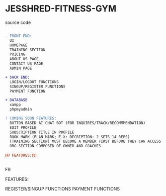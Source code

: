 # JESSHRED-FITNESS-GYM
source code
```diff

- FRONT END:
  UI 
  HOMEPAGE
  TRAINING SECTION
  PRICING
  ABOUT US PAGE
  CONTACT US PAGE
  ADMIN PAGE

+ bACK END:
  LOGIN/LOGOUT FUNCTIONS
  SINGUP/REGISTER FUNCTIONS
  PAYMENT FUNCTION

+ DATABASE
  xampp
  phpmyadmin

! COMING SOON FEATURES:
  BUTTON BASED AI CHAT BOT (FOR INQUIRES/TRACK/RECOMMMENDATION)
  EDIT PROFILE
  SUBSCRIPTION TITLE IN PROFILE
  BOOK MARK (PLAN MARK; E.X: DECRIPTION: 2 SETS 14 REPS)
  (TRAINING SECTION) MUST BECOME A MEMBER FIRST BEFORE THEY CAN ACCESS DEMOS
  ORG SECTION COMPOSED OF OWNER AND COACHES
  
@@ FEATURES:@@
  
```
FR

FEATURES: 


REGISTER/SINGUP FUNCTIONS
PAYMENT FUNCTIONS


